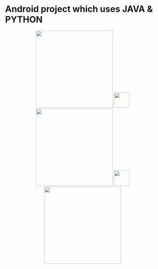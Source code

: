 

<h1> Android project which uses JAVA & PYTHON </h1>


<p float="left" align="center">
  <img src="https://1000marcas.net/wp-content/uploads/2020/01/Logo-Android.png" width="250" />
   <img src="https://cdn-icons-png.flaticon.com/512/148/148764.png" width="50" />
  <img src="https://1000marcas.net/wp-content/uploads/2020/11/Java-logo.png" width="250" /> 
    <img src="https://cdn-icons-png.flaticon.com/512/148/148764.png" width="50" />
  <img src="https://logos-world.net/wp-content/uploads/2021/10/Python-Symbol.png" width="250" />
</p>









